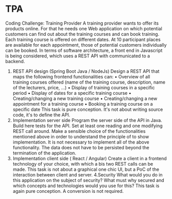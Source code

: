 # TPA
Coding Challenge:
Training Provider 
A training provider wants to offer its products online. For that he needs one
Web application on which potential customers can find out about the training courses and
can book training. Each training course is offered on different dates. At
10 participant places are available for each appointment, those of potential customers individually
can be booked.
In terms of software architecture, a front end in Javascript is being considered, which uses a
REST API with
communicated to a backend.
1. REST API design (Spring Boot Java / NodeJs)
Design a REST API that maps the following frontend functionalities
can:
• Overview of all training courses offered (name of the training course, description, name
of the lecturers, price, ...)
• Display of training courses in a specific period
• Display of dates for a specific training course
• Creating/changing a new training course
• Creating/changing a new appointment for a training course
• Booking a training course on a specific date
This task is pure conception. It's not about writing source code, it's
to define the API.
2. Implementation server side
Program the server side of the API in Java. Build here
tests for the API. Set at least one reading and one modifying REST call
around. Make a sensible choice of the functionalities mentioned above in order to understand the
principle of to show implementation. It is not necessary to implement all of the above
functionality. The data does not have to be persisted beyond the termination of the application.
3. Implementation client side ( React / Angular)
Create a client in a frontend technology of your choice, with which a bis two REST calls can be
made. This task is not about a graphical one chic UI, but a PoC of the interaction between client
and server.
4.Security
What would you do in this application on the subject of security? What must why
secured and which concepts and technologies would you use for this?
This task is again pure conception. A conversion is not required.
